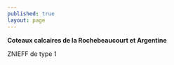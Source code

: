 ```yaml
---
published: true
layout: page
---
```

**Coteaux calcaires de la Rochebeaucourt et Argentine**

ZNIEFF de type 1
